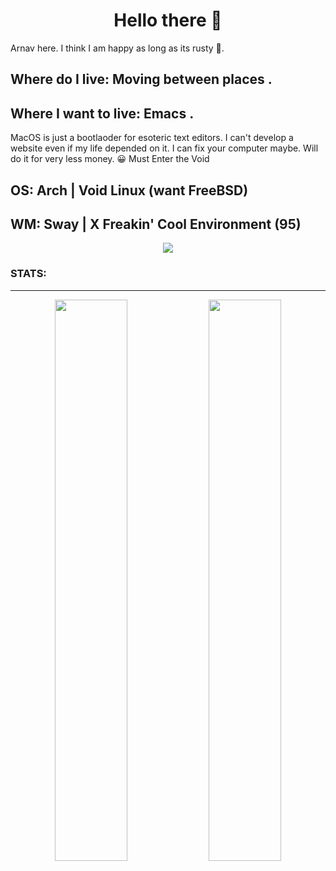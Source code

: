 <h1 align="center">Hello there 👋</h1>

Arnav here.
I think I am happy as long as its rusty 🦀.

## Where do I live: Moving between places . 
## Where I want to live: Emacs .

MacOS is just a bootlaoder for esoteric text editors.
I can't develop a website even if my life depended on it.
I can fix your computer maybe. Will do it for very less money. 😀
Must Enter the Void
## OS: Arch | Void Linux (want FreeBSD) 
## WM: Sway | X Freakin' Cool Environment (95)

<p align="center">
<img src="https://media.giphy.com/media/slVWEctHZKvWU/giphy.gif?cid=ecf05e47ygx3xgeo8obeqz1y981eoxv3ju6lhn51ilxqctp4&rid=giphy.gif&ct=g">

</p>

<h3>STATS:</h3><hr>
<p align="center">
 

  <img width="48%" src="https://github-readme-stats.vercel.app/api?username=xerexcoded&show_icons=true&theme=gruvbox" />
 
  <img width="48%" src="https://github-readme-streak-stats.herokuapp.com/?user=xerexcoded&theme=gruvbox" />


</p>

